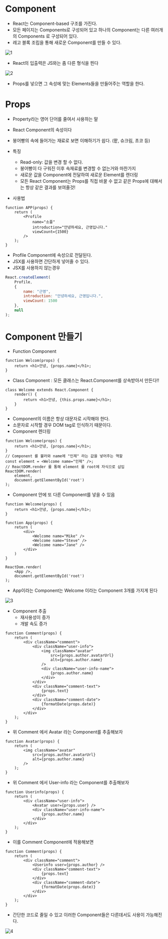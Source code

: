 # Component

  - React는 Component-based 구조를 가진다.
  - 모든 페이지는 Components로 구성되어 있고 하나의 Component는 다른 여러개의 Components 로 구성되어 있다.
  - 레고 블록 조립을 통해 새로운 Component를 만들 수 있다.

  ![1](images/1.PNG)

  - React의 입출력은 JS와는 좀 다른 형식을 띈다

  ![2](images/2.PNG)

  - Props를 넣으면 그 속성에 맞는 Elements들을 만들어주는 역할을 한다.

# Props

  - Property라는 영어 단어를 줄여서 사용하는 말
  - React Component의 속성이다
  - 붕어빵의 속에 들어가는 재료로 보면 이해하기가 쉽다. (팥, 슈크림, 초코 등)
  
  - 특징
    - Read-only: 값을 변경 할 수 없다.
    - 붕어빵이 다 구워진 이후 속재료를 변경할 수 없는거와 마찬가지
    - 새로운 값을 Component에 전달하여 새로운 Element를 렌더링
    - 모든 React Component는 Props를 직접 바꿀 수 없고 같은 Props에 대해서는 항상 같은 결과를 보여줄것!
  
  - 사용법

```JSX
function APP(props) {
    return (
        <Profile 
            name="소플"
            introduction="안녕하세요, 근영입니다."
            viewCount={1500}
        />
    );
}
```
   - Profile Component에 속성으로 전달된다.
   - JSX를 사용하면 간단하게 넣어줄 수 있다.
   - JSX를 사용하지 않는경우
```JavaScript
React.createElement(
    Profile,
    {
        name: "근영",
        introduction: "안녕하세요, 근영입니다.",
        viewCount: 1500
    },
    null
);
```

# Component 만들기
  
  - Function Component
```JSX
function Welcom(props) {
    return <h1>안녕, {props.name}</h1>;
}
```

  - Class Component : 모든 클래스는 React.Component를 상속받아서 만든다!!
```JSX
class Welcome extends React.Component {
    render() {
        return <h1>안녕, {this.props.name}</h1>;
    }
}
```
  - Component의 이름은 항상 대문자로 시작해야 한다.
  - 소문자로 시작할 경우 DOM tag로 인식하기 때문이다.
  - Component 렌더링

```JSX
function Welcome(props) {
    return <h1>안녕, {props.name}</h1>;
}
// Component 를 불러와 name에 "인제" 라는 값을 넣어주는 역할
const element = <Welcome name="인제" />;
// ReactDOM.render 를 통해 element 를 root에 자식으로 삽입
ReactDOM.render(
    element,
    document.getElementById('root')
);
```

  - Component 안에 또 다른 Component를 넣을 수 있음
```JSX
function Welcome(props) {
    return <h1>안녕, {props.name}</h1>;
}

function App(props) {
    return (
        <div>
            <Welcome name="Mike" />
            <Welcome name="Steve" />
            <Welcome name="Jane" />
        </div>
    )
}

ReactDom.render(
    <App />,
    document.getElementById('root')
);
```
  - App이라는 Component는 Welcome 이라는 Component 3개를 가지게 된다

  ![3](images/3.PNG)

  - Component 추출
    - 재사용성이 증가
    - 개발 속도 증가

```JSX
function Comment(props) {
    return (
        <div className="comment">
            <div className="user-info">
                <img className="avatar"
                    src={props.author.avatarUrl}
                    alt={props.author.name}
                />
                <div className="user-info-name">
                    {props.author.name}
                </div>
            </div>
            <div className="comment-text">
                {props.text}
            </div>
            <div className="comment-date">
                {formatDate(props.date)}
            </div>
        </div>
    );
}
```
  
  - 위 Comment 에서 Avatar 라는 Component를 추출해보자
```JSX
function Avatar(props) {
    return (
        <img className="avatar"
            src={props.author.avatarUrl}
            alt={props.author.name}
        />
    );
}
```
  
  - 위 Comment 에서 User-info 라는 Component를 추출해보자
```JSX
function Userinfo(props) {
    return (
        <div className="user-info">
            <Avatar user={props.user} />
            <div className="user-info-name">
                {props.author.name}
            </div>
        </div>
    );
}
```

  - 이를 Comment Component에 적용해보면
```JSX
function Comment(props) {
    return (
        <div className="comment">
            <Userinfo user={props.author} />
            <div className="comment-text">
                {props.text}
            </div>
            <div className="comment-date">
                {formatDate(props.date)}
            </div>
        </div>
    );
}
```

  - 간단한 코드로 줄일 수 있고 이러한 Component들은 다른데서도 사용이 가능해진다.

  ![4](images/4.PNG)